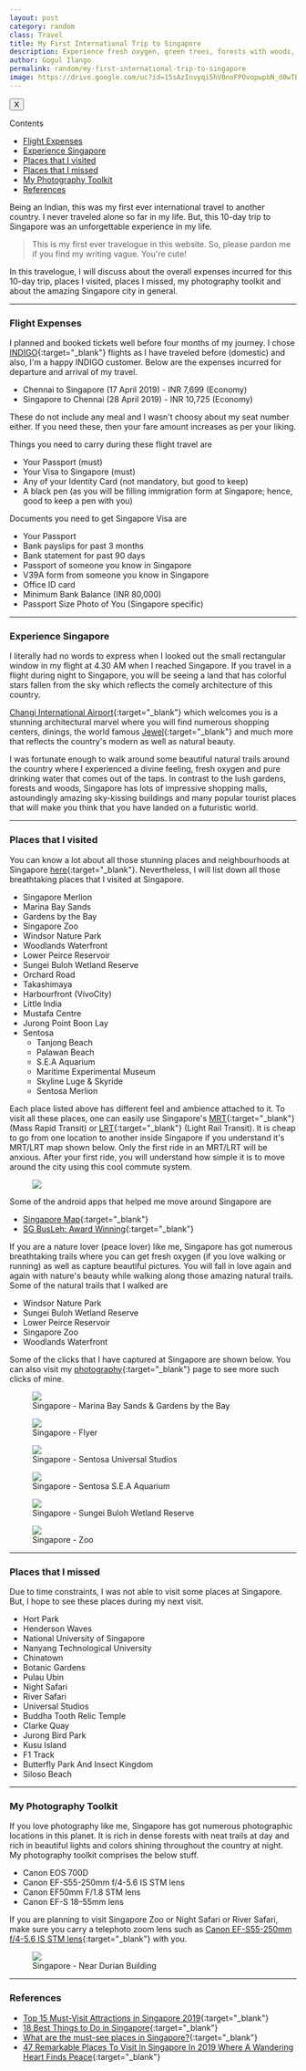 ```yaml
---
layout: post
category: random
class: Travel
title: My First International Trip to Singapore
description: Experience fresh oxygen, green trees, forests with woods, animals, birds, colorful lights at night and much more!
author: Gogul Ilango
permalink: random/my-first-international-trip-to-singapore
image: https://drive.google.com/uc?id=15sAzInvyqi5hV0noFPOvopwpbN_d0wTL
---
```


<div class="sidebar_tracker" id="sidebar_tracker">
  <button onclick="closeSidebar('sidebar_tracker_content')">X</button>
  <p onclick="showSidebar('sidebar_tracker_content')">Contents</p>
  <ul id="sidebar_tracker_content">
    <li><a class="sidebar_links" onclick="handleSideBarLinks(this.id)" id="link_1" href="#flight-expenses">Flight Expenses</a></li>
    <li><a class="sidebar_links" onclick="handleSideBarLinks(this.id)" id="link_2" href="#experience-singapore">Experience Singapore</a></li>
    <li><a class="sidebar_links" onclick="handleSideBarLinks(this.id)" id="link_3" href="#places-that-i-visited">Places that I visited</a></li>
    <li><a class="sidebar_links" onclick="handleSideBarLinks(this.id)" id="link_4" href="#places-that-i-missed">Places that I missed</a></li>
    <li><a class="sidebar_links" onclick="handleSideBarLinks(this.id)" id="link_5" href="#my-photography-toolkit">My Photography Toolkit</a></li>
    <li><a class="sidebar_links" onclick="handleSideBarLinks(this.id)" id="link_6" href="#references">References</a></li>
  </ul>
</div>

Being an Indian, this was my first ever international travel to another country. I never traveled alone so far in my life. But, this 10-day trip to Singapore was an unforgettable experience in my life.

> This is my first ever travelogue in this website. So, please pardon me if you find my writing vague. You're cute!

In this travelogue, I will discuss about the overall expenses incurred for this 10-day trip, places I visited, places I missed, my photography toolkit and about the amazing Singapore city in general.

---

### Flight Expenses
I planned and booked tickets well before four months of my journey. I chose [INDIGO](https://www.goindigo.in/){:target="_blank"} flights as I have traveled before (domestic) and also, I'm a happy INDIGO customer. Below are the expenses incurred for departure and arrival of my travel.
* Chennai to Singapore (17 April 2019) - INR 7,699 (Economy)
* Singapore to Chennai (28 April 2019) - INR 10,725 (Economy)

These do not include any meal and I wasn't choosy about my seat number either. If you need these, then your fare amount increases as per your liking.

Things you need to carry during these flight travel are 
* Your Passport (must)
* Your Visa to Singapore (must)
* Any of your Identity Card (not mandatory, but good to keep)
* A black pen (as you will be filling immigration form at Singapore; hence, good to keep a pen with you)

Documents you need to get Singapore Visa are
* Your Passport
* Bank payslips for past 3 months
* Bank statement for past 90 days
* Passport of someone you know in Singapore
* V39A form from someone you know in Singapore
* Office ID card
* Minimum Bank Balance (INR 80,000)
* Passport Size Photo of You (Singapore specific)

---

<h3 id="experience-singapore">Experience Singapore</h3>

I literally had no words to express when I looked out the small rectangular window in my flight at 4.30 AM when I reached Singapore. If you travel in a flight during night to Singapore, you will be seeing a land that has colorful stars fallen from the sky which reflects the comely architecture of this country. 

[Changi International Airport](https://www.jewelchangiairport.com/){:target="_blank"} which welcomes you is a stunning architectural marvel where you will find numerous shopping centers, dinings, the world famous [Jewel](https://www.youtube.com/watch?v=4YcrLLEtdkc){:target="_blank"} and much more that reflects the country's modern as well as natural beauty. 

I was fortunate enough to walk around some beautiful natural trails around the country where I experienced a divine feeling, fresh oxygen and pure drinking water that comes out of the taps. In contrast to the lush gardens, forests and woods, Singapore has lots of impressive shopping malls, astoundingly amazing sky-kissing buildings and many popular tourist places that will make you think that you have landed on a futuristic world. 

---

<h3 id="places-that-i-visited">Places that I visited</h3>

You can know a lot about all those stunning places and neighbourhoods at Singapore [here](https://www.visitsingapore.com/en_in/){:target="_blank"}. Nevertheless, I will list down all those breathtaking places that I visited at Singapore.

* Singapore Merlion
* Marina Bay Sands
* Gardens by the Bay
* Singapore Zoo
* Windsor Nature Park
* Woodlands Waterfront
* Lower Peirce Reservoir
* Sungei Buloh Wetland Reserve
* Orchard Road
* Takashimaya
* Harbourfront (VivoCity)
* Little India
* Mustafa Centre
* Jurong Point Boon Lay
* Sentosa 
  * Tanjong Beach
  * Palawan Beach
  * S.E.A Aquarium
  * Maritime Experimental Museum
  * Skyline Luge & Skyride
  * Sentosa Merlion

Each place listed above has different feel and ambience attached to it. To visit all these places, one can easily use Singapore's [MRT](https://en.wikipedia.org/wiki/Mass_Rapid_Transit_(Singapore)){:target="_blank"} (Mass Rapid Transit) or [LRT](https://en.wikipedia.org/wiki/Light_Rail_Transit_(Singapore)){:target="_blank"} (Light Rail Transit). It is cheap to go from one location to another inside Singapore if you understand it's MRT/LRT map shown below. Only the first ride in an MRT/LRT will be anxious. After your first ride, you will understand how simple it is to move around the city using this cool commute system.

<figure>
  <img src="https://drive.google.com/uc?id=1SLdxEURv0BxHEl9PvMrIjDH5GvzZdUVI" />
</figure>

Some of the android apps that helped me move around Singapore are
* [Singapore Map](https://play.google.com/store/apps/details?id=streetdirectory.mobile&hl=en){:target="_blank"}
* [SG BusLeh: Award Winning](https://play.google.com/store/apps/details?id=originally.us.buses&hl=en){:target="_blank"}

If you are a nature lover (peace lover) like me, Singapore has got numerous breathtaking trails where you can get fresh oxygen (if you love walking or running) as well as capture beautiful pictures. You will fall in love again and again with nature's beauty while walking along those amazing natural trails. Some of the natural trails that I walked are 
* Windsor Nature Park
* Sungei Buloh Wetland Reserve
* Lower Peirce Reservoir
* Singapore Zoo
* Woodlands Waterfront

Some of the clicks that I have captured at Singapore are shown below. You can also visit my [photography](https://gogul09.github.io/photography/){:target="_blank"} page to see more such clicks of mine.

<figure class="black-figcaption">
  <img src="https://drive.google.com/uc?id=15sAzInvyqi5hV0noFPOvopwpbN_d0wTL" />
  <figcaption>Singapore - Marina Bay Sands & Gardens by the Bay</figcaption>
</figure>

<figure class="black-figcaption">
  <img src="https://drive.google.com/uc?id=10E1G7xcLq64IehM57ajGumivJUYqEY5k" />
  <figcaption>Singapore - Flyer</figcaption>
</figure>

<figure class="black-figcaption">
  <img src="https://drive.google.com/uc?id=1xDNWI0svCZbbBuAx2xNx6r0psmARuQkY" />
  <figcaption>Singapore - Sentosa Universal Studios</figcaption>
</figure>

<figure class="black-figcaption">
  <img src="https://drive.google.com/uc?id=1katmWLNXsapHPukgFXox6zw_TDIVs03S" />
  <figcaption>Singapore - Sentosa S.E.A Aquarium</figcaption>
</figure>

<figure class="black-figcaption">
  <img src="https://drive.google.com/uc?id=183X2iR92fusrudm_6ReOb93Q9YpSOKO2" />
  <figcaption>Singapore - Sungei Buloh Wetland Reserve</figcaption>
</figure>

<figure class="black-figcaption">
  <img src="https://drive.google.com/uc?id=1zydehMd9arcX7mi-pw4qkiUB4oqucesc" />
  <figcaption>Singapore - Zoo</figcaption>
</figure>

---

<h3 id="places-that-i-missed">Places that I missed</h3>

Due to time constraints, I was not able to visit some places at Singapore. But, I hope to see these places during my next visit.
* Hort Park
* Henderson Waves
* National University of Singapore
* Nanyang Technological University
* Chinatown
* Botanic Gardens
* Pulau Ubin
* Night Safari
* River Safari
* Universal Studios
* Buddha Tooth Relic Temple
* Clarke Quay
* Jurong Bird Park
* Kusu Island
* F1 Track
* Butterfly Park And Insect Kingdom
* Siloso Beach

---

<h3 id="my-photography-toolkit">My Photography Toolkit</h3>

If you love photography like me, Singapore has got numerous photographic locations in this planet. It is rich in dense forests with neat trails at day and rich in beautiful lights and colors shining throughout the country at night. My photography toolkit comprises the below stuff.
* Canon EOS 700D
* Canon EF-S55-250mm f/4-5.6 IS STM lens
* Canon EF50mm F/1.8 STM lens
* Canon EF-S 18–55mm lens

If you are planning to visit Singapore Zoo or Night Safari or River Safari, make sure you carry a telephoto zoom lens such as [Canon EF-S55-250mm f/4-5.6 IS STM lens](https://www.amazon.in/EF-S-55-250mm-f-4-5-6-STM/dp/B00EP71ETU){:target="_blank"} with you.

<figure class="black-figcaption">
  <img src="https://drive.google.com/uc?id=1mnGI4RzzzQHeaMaSlOh4Ch9LzCqGv65K" />
  <figcaption>Singapore - Near Durian Building</figcaption>
</figure>

---

<h3 id="references">References</h3>

* [Top 15 Must-Visit Attractions in Singapore 2019](https://www.tourmyindia.com/blog/top-must-visit-attractions-singapore/){:target="_blank"}
* [18 Best Things to Do in Singapore](http://www.singapore-guide.com/attractions/10mustsee.htm){:target="_blank"}
* [What are the must-see places in Singapore?](https://www.quora.com/What-are-the-must-see-places-in-Singapore){:target="_blank"}
* [47 Remarkable Places To Visit In Singapore In 2019 Where A Wandering Heart Finds Peace](https://traveltriangle.com/blog/singapore-tourist-attractions/){:target="_blank"}